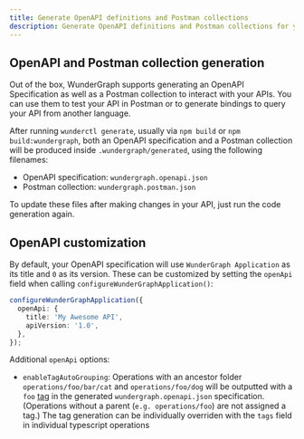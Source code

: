 ```yaml
---
title: Generate OpenAPI definitions and Postman collections
description: Generate OpenAPI definitions and Postman collections for your APIs.
---
```


## OpenAPI and Postman collection generation

Out of the box, WunderGraph supports generating an OpenAPI Specification as well as a Postman collection to
interact with your APIs. You can use them to test your API in Postman or to generate bindings to query your
API from another language.

After running `wunderctl generate`, usually via `npm build` or `npm build:wundergraph`, both an OpenAPI
specification and a Postman collection will be produced inside `.wundergraph/generated`, using the following
filenames:

- OpenAPI specification: `wundergraph.openapi.json`
- Postman collection: `wundergraph.postman.json`

To update these files after making changes in your API, just run the code generation again.

## OpenAPI customization

By default, your OpenAPI specification will use `WunderGraph Application` as its title and `0` as its version.
These can be customized by setting the `openApi` field when calling `configureWunderGraphApplication()`:

```typescript
configureWunderGraphApplication({
  openApi: {
    title: 'My Awesome API',
    apiVersion: '1.0',
  },
});
```

Additional `openApi` options:

- `enableTagAutoGrouping`: Operations with an ancestor folder `operations/foo/bar/cat` and `operations/foo/dog` will be outputted
  with a `foo` [tag](https://swagger.io/docs/specification/grouping-operations-with-tags/) in the generated `wundergraph.openapi.json` specification. (Operations without a parent (`e.g. operations/foo`) are not assigned a tag.) The tag generation can be individually overriden with the `tags` field in individual typescript operations
